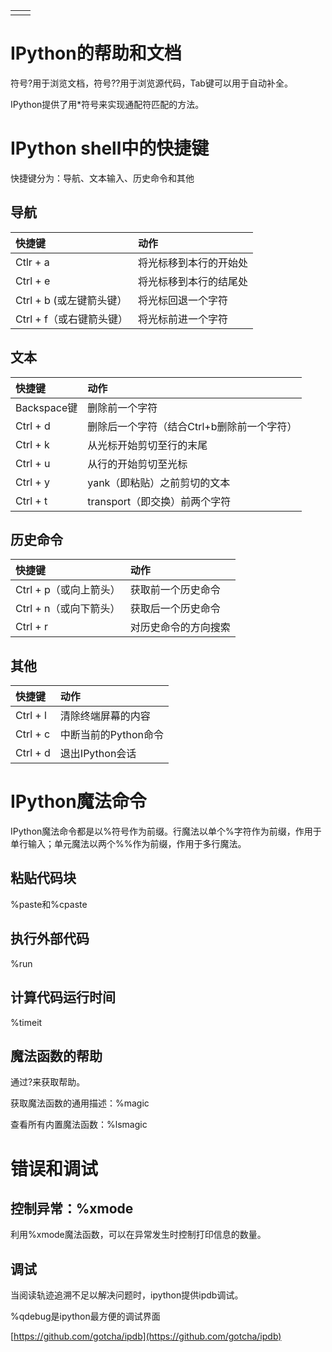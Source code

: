 |  |  |
| :--- | :--- |
|  |  |

# IPython的帮助和文档

符号?用于浏览文档，符号??用于浏览源代码，Tab键可以用于自动补全。

IPython提供了用\*符号来实现通配符匹配的方法。

# IPython shell中的快捷键

快捷键分为：导航、文本输入、历史命令和其他

## 导航

| 快捷键 | 动作 |
| :--- | :--- |
| Ctlr + a | 将光标移到本行的开始处 |
| Ctrl + e | 将光标移到本行的结尾处 |
| Ctrl + b \(或左键箭头键） | 将光标回退一个字符 |
| Ctrl + f（或右键箭头键） | 将光标前进一个字符 |

## 文本

| 快捷键 | 动作 |
| :--- | :--- |
| Backspace键 | 删除前一个字符 |
| Ctrl + d | 删除后一个字符（结合Ctrl+b删除前一个字符） |
| Ctrl + k | 从光标开始剪切至行的末尾 |
| Ctrl + u | 从行的开始剪切至光标 |
| Ctrl + y | yank（即粘贴）之前剪切的文本 |
| Ctrl + t | transport（即交换）前两个字符 |

## 历史命令

| 快捷键 | 动作 |
| :--- | :--- |
| Ctrl + p（或向上箭头） | 获取前一个历史命令 |
| Ctrl + n（或向下箭头） | 获取后一个历史命令 |
| Ctrl + r | 对历史命令的方向搜索 |

## 其他

| 快捷键 | 动作 |
| :--- | :--- |
| Ctrl + l | 清除终端屏幕的内容 |
| Ctrl + c | 中断当前的Python命令 |
| Ctrl + d | 退出IPython会话 |

# IPython魔法命令

IPython魔法命令都是以%符号作为前缀。行魔法以单个%字符作为前缀，作用于单行输入；单元魔法以两个%%作为前缀，作用于多行魔法。

## 粘贴代码块

%paste和%cpaste

## 执行外部代码

%run

## 计算代码运行时间

%timeit

## 魔法函数的帮助

通过?来获取帮助。

获取魔法函数的通用描述：%magic

查看所有内置魔法函数：%lsmagic

# 错误和调试

## 控制异常：%xmode

利用%xmode魔法函数，可以在异常发生时控制打印信息的数量。

## 调试

当阅读轨迹追溯不足以解决问题时，ipython提供ipdb调试。

%qdebug是ipython最方便的调试界面

[https://github.com/gotcha/ipdb](https://github.com/gotcha/ipdb)

